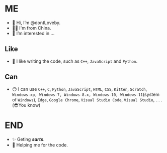 # ME
- 👋 Hi, I’m @dontLoveby.
- 😶‍🌫️ I'm from China.
- 👀 I’m interested in ...
<!---
- 🌱 I’m currently learning ...
- 💞️ I’m looking to collaborate on ...
- 📫 How to reach me ...
--->
## Like
- 💞️ I like writing the code, such as `C++`, `JavaScript` and `Python`.
## Can
- 😶 I can use `C++`, `C`, `Python`, `JavaScript`, `HTML`, `CSS`, `Kitten`,
  `Scratch`, `Windows-xp, Windows-7, Windows-8.x, Windows-10, Windows-11`(system of `Windows`),
  `Edge`, `Google Chrome`, `Visual Studio Code`, `Visual Studio`, `...`(😎You know)

# END
 - ✨ Geting ***sarts***.
 - 🤝 Helping me for the code.

<!---
dontLoveby/dontLoveby is a ✨ special ✨ repository because its `README.md` (this file) appears on your GitHub profile.
You can click the Preview link to take a look at your changes.
--->
